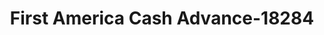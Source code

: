 ---
f_zip-code: 44004
f_state-code: OH
title: First America Cash Advance-18284
f_phone: 440-992-4407
f_city-only: Ashtabula
f_address: 3306 State Rd Ashtabula
f_location-unique-id: '18284'
slug: first-america-cash-advance-18284
updated-on: '2024-05-30T13:46:58.046Z'
created-on: '2024-05-30T13:36:59.803Z'
published-on: '2024-05-30T13:54:32.469Z'
f_city-state: cms/city/ashtabula-oh.md
f_company: cms/company/first-america-cash-advance.md
f_state: cms/state/ohio.md
layout: '[payday-loan].html'
tags: payday-loan
---